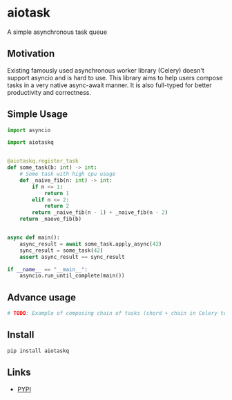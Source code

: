 # aiotask

A simple asynchronous task queue

## Motivation

Existing famously used asynchronous worker library (Celery) doesn't support asyncio and is hard to use. This library aims to help users compose tasks in a very native async-await manner. It is also full-typed for better productivity and correctness.

## Simple Usage

```python
import asyncio

import aiotaskq


@aiotaskq.register_task
def some_task(b: int) -> int:
    # Some task with high cpu usage
    def _naive_fib(n: int) -> int:
        if n <= 1:
            return 1
        elif n <= 2:
            return 2
        return _naive_fib(n - 1) + _naive_fib(n - 2)
    return _naove_fib(b)


async def main():
    async_result = await some_task.apply_async(42)
    sync_result = some_task(42)
    assert async_result == sync_result

if __name__ == "__main__":
    asyncio.run_until_complete(main())
```

## Advance usage

```python
# TODO: Example of composing chain of tasks (chord + chain in Celery terms)
```

## Install
```bash
pip install aiotaskq
```

## Links

* [PYPI](https://pypi.org/project/aiotaskq/)